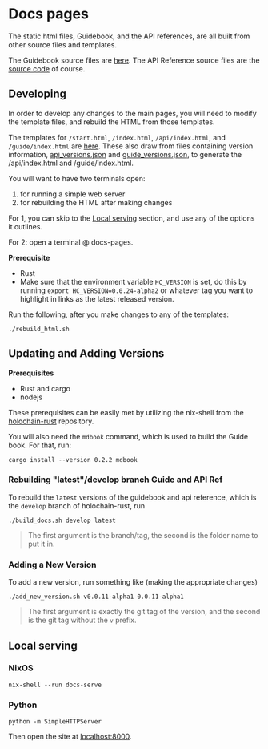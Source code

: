 # Docs pages

The static html files, Guidebook, and the API references, are all built from other source files and templates.

The Guidebook source files are [here](https://github.com/holochain/holochain-rust/tree/develop/doc/holochain_101/src).
The API Reference source files are the [source code](https://github.com/holochain/holochain-rust) of course.

## Developing

In order to develop any changes to the main pages, you will need to modify the template files, and rebuild the HTML from those templates.

The templates for `/start.html`, `/index.html`, `/api/index.html`, and `/guide/index.html` are [here](./src/src).
These also draw from files containing version information, [api_versions.json](./api_versions.json) and [guide_versions.json](./guide_versions.json), to generate the /api/index.html and /guide/index.html.

You will want to have two terminals open:
1. for running a simple web server
2. for rebuilding the HTML after making changes

For 1, you can skip to the [Local serving](#local-serving) section, and use any of the options it outlines.

For 2: open a terminal @ docs-pages.

**Prerequisite**
- Rust
- Make sure that the environment variable `HC_VERSION` is set, do this by running `export HC_VERSION=0.0.24-alpha2` or whatever tag you want to highlight in links as the latest released version.

Run the following, after you make changes to any of the templates:
```shell
./rebuild_html.sh
```


## Updating and Adding Versions

**Prerequisites**
- Rust and cargo
- nodejs

These prerequisites can be easily met by utilizing the nix-shell from the [holochain-rust](https://github.com/holochain/holochain-rust) repository. 

You will also need the `mdbook` command, which is used to build the Guide book. For that, run:
```shell
cargo install --version 0.2.2 mdbook
```

### Rebuilding "latest"/develop branch Guide and API Ref

To rebuild the `latest` versions of the guidebook and api reference, which is the `develop` branch of holochain-rust, run
```shell
./build_docs.sh develop latest
```
> The first argument is the branch/tag, the second is the folder name to put it in.

### Adding a New Version

To add a new version, run something like (making the appropriate changes)
```shell
./add_new_version.sh v0.0.11-alpha1 0.0.11-alpha1
```
> The first argument is exactly the git tag of the version, and the second is the git tag without the `v` prefix.


## Local serving

### NixOS

`nix-shell --run docs-serve`

### Python

`python -m SimpleHTTPServer`

Then open the site at [localhost:8000](http://localhost:8000).
